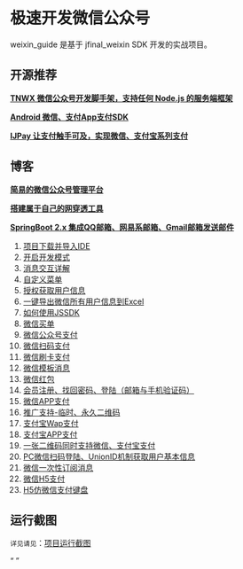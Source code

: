 # 极速开发微信公众号


weixin_guide 是基于 jfinal_weixin SDK 开发的实战项目。

## 开源推荐

 [**TNWX 微信公众号开发脚手架，支持任何 Node.js 的服务端框架**](htts://gitee.com/javen205/TNWX)

[**Android 微信、支付App支付SDK**](http://gitee.com/javen205/JPay)

[**IJPay 让支付触手可及，实现微信、支付宝系列支付**](http://gitee.com/javen205/IJPay)


## 博客

[**简易的微信公众号管理平台**](http://gitee.com/javen205/weixin_pro)

[**搭建属于自己的网穿透工具**](https://www.jianshu.com/p/c0d7cb4cb00f)

[**SpringBoot 2.x 集成QQ邮箱、网易系邮箱、Gmail邮箱发送邮件**](https://javen.blog.csdn.net/article/details/81635375)

1. [项目下载并导入IDE](http://blog.csdn.net/zyw_java/article/details/61415051)
2. [开启开发模式](http://blog.csdn.net/zyw_java/article/details/61415205)
3. [消息交互详解](http://blog.csdn.net/zyw_java/article/details/61415102)
4. [自定义菜单](http://blog.csdn.net/zyw_java/article/details/61415114)
5. [授权获取用户信息](http://blog.csdn.net/zyw_java/article/details/61415123)
6. [一键导出微信所有用户信息到Excel](http://blog.csdn.net/zyw_java/article/details/61415146)
7. [如何使用JSSDK](http://blog.csdn.net/zyw_java/article/details/61415170)
8. [微信买单](http://blog.csdn.net/zyw_java/article/details/61415182)
9. [微信公众号支付](http://blog.csdn.net/zyw_java/article/details/54023968)
10. [微信扫码支付](http://blog.csdn.net/zyw_java/article/details/54024162)
11. [微信刷卡支付](http://blog.csdn.net/zyw_java/article/details/54024198)
12. [微信模板消息](http://blog.csdn.net/zyw_java/article/details/61415200)
13. [微信红包](http://blog.csdn.net/zyw_java/article/details/54024211)
14. [会员注册、找回密码、登陆（邮箱与手机验证码）](http://www.jianshu.com/p/61440e181e00)
15. [微信APP支付](http://blog.csdn.net/zyw_java/article/details/54024232)
16. [推广支持-临时、永久二维码](http://blog.csdn.net/zyw_java/article/details/54024672)
17. [支付宝Wap支付](http://www.jianshu.com/p/7656de831a2c)
18. [支付宝APP支付](http://www.jianshu.com/p/3d91248aea4b)
19. [一张二维码同时支持微信、支付宝支付](http://blog.csdn.net/zyw_java/article/details/54630880)
20. [PC微信扫码登陆、UnionID机制获取用户基本信息](http://blog.csdn.net/zyw_java/article/details/55001080)
21. [微信一次性订阅消息](http://blog.csdn.net/zyw_java/article/details/76222006)
22. [微信H5支付](http://blog.csdn.net/zyw_java/article/details/77507835)
23. [H5仿微信支付键盘](http://blog.csdn.net/zyw_java/article/details/78146653)

## 运行截图

`详见请见`：[项目运行截图](http://gitee.com/javen205/weixin_guide/wikis/%E8%BF%90%E8%A1%8C%E6%95%88%E6%9E%9C%E5%9B%BE)

<Q url="tencent://message/?uin=572839485&Site=%E5%AE%A2%E6%9C%8D&Menu=yes" />

